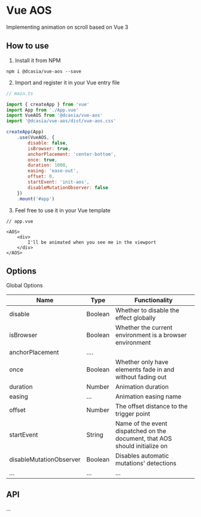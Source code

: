 # Vue AOS

Implementing animation on scroll based on Vue 3

## How to use

1. Install it from NPM
```Command line
npm i @dcasia/vue-aos --save
```

2. Import and register it in your Vue entry file
```js
// main.ts

import { createApp } from 'vue'
import App from './App.vue'
import VueAOS from '@dcasia/vue-aos'
import '@dcasia/vue-aos/dist/vue-aos.css'

createApp(App)
    .use(VueAOS, {
        disable: false,
        isBrowser: true,
        anchorPlacement: 'center-bottom',
        once: true,
        duration: 1000,
        easing: 'ease-out',
        offset: 0,
        startEvent: 'init-aos',
        disableMutationObserver: false
    })
    .mount('#app')
```

3. Feel free to use it in your Vue template
```Vue
// app.vue

<AOS>
    <div>
        I'll be animated when you see me in the viewport
    </div>
</AOS>
```


## Options

Global Options

| Name | Type | Functionality |
|------|------|---------------|
| disable | Boolean | Whether to disable the effect globally |
| isBrowser | Boolean | Whether the current environment is a browser environment |
| anchorPlacement | …. |               |
| once | Boolean | Whether only have elements fade in and without fading out |
| duration | Number | Animation duration |
| easing | … | Animation easing name | 
| offset | Number | The offset distance to the trigger point |
| startEvent | String | Name of the event dispatched on the document, that AOS should initialize on |
| disableMutationObserver | Boolean | Disables automatic mutations' detections |
| … | … | … |


## API

...